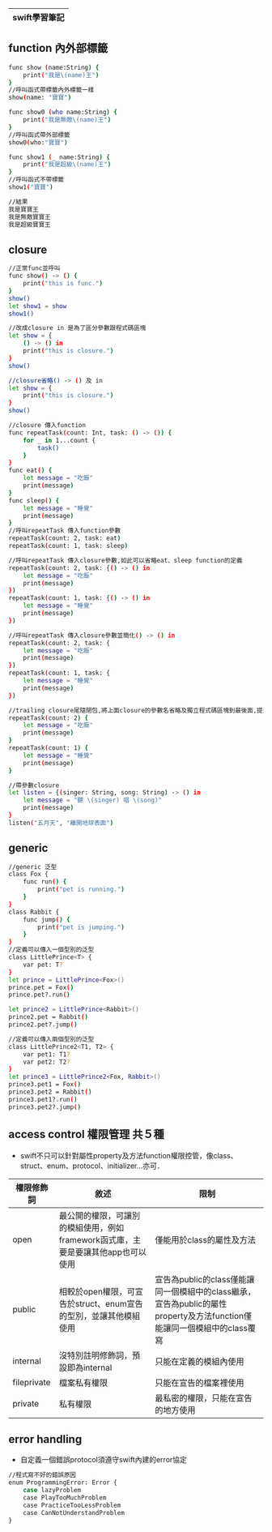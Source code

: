 |swift學習筆記 |
| ------ |
## function 內外部標籤
```sh
func show (name:String) {
    print("我是\(name)王")
}
//呼叫函式帶標籤內外標籤一樣
show(name: "寶寶")

func show0 (who name:String) {
    print("我是無敵\(name)王")
}
//呼叫函式帶外部標籤
show0(who:"寶寶")

func show1 (_ name:String) {
    print("我是超級\(name)王")
}
//呼叫函式不帶標籤
show1("寶寶")

```
```sh
//結果
我是寶寶王
我是無敵寶寶王
我是超級寶寶王
```
## closure

```sh
//正常func並呼叫
func show() -> () {
    print("this is func.")
}
show()
let show1 = show
show1()
```
```sh
//改成closure in 是為了區分參數跟程式碼區塊
let show = {
    () -> () in
    print("this is closure.")
}
show()
```
```sh
//closure省略() -> () 及 in
let show = {
    print("this is closure.")
}
show()
```
```sh
//closure 傳入function
func repeatTask(count: Int, task: () -> ()) {
    for _ in 1...count {
        task()
    }
}
func eat() {
    let message = "吃飯"
    print(message)
}
func sleep() {
    let message = "睡覺"
    print(message)
}
//呼叫repeatTask 傳入function參數
repeatTask(count: 2, task: eat)
repeatTask(count: 1, task: sleep)
```
```sh
//呼叫repeatTask 傳入closure參數,如此可以省略eat、sleep function的定義
repeatTask(count: 2, task: {() -> () in
    let message = "吃飯"
    print(message)
})
repeatTask(count: 1, task: {() -> () in
    let message = "睡覺"
    print(message)
})
```
```sh
//呼叫repeatTask 傳入closure參數並簡化() -> () in
repeatTask(count: 2, task: {
    let message = "吃飯"
    print(message)
})
repeatTask(count: 1, task: {
    let message = "睡覺"
    print(message)
})
```
```sh
//trailing closure尾隨閉包,將上面closure的參數名省略及獨立程式碼區塊到最後面,提升程式可讀性
repeatTask(count: 2) {
    let message = "吃飯"
    print(message)
}
repeatTask(count: 1) {
    let message = "睡覺"
    print(message)
}
```
```sh
//帶參數closure
let listen = {(singer: String, song: String) -> () in
    let message = "聽 \(singer) 唱 \(song)"
    print(message)
}
listen("五月天", "離開地球表面")
```
## generic
```sh
//generic 泛型
class Fox {
    func run() {
        print("pet is running.")
    }
}
class Rabbit {
    func jump() {
        print("pet is jumping.")
    }
}
//定義可以傳入一個型別的泛型
class LittlePrince<T> {
    var pet: T?
}
let prince = LittlePrince<Fox>()
prince.pet = Fox()
prince.pet?.run()

let prince2 = LittlePrince<Rabbit>()
prince2.pet = Rabbit()
prince2.pet?.jump()
```
```sh
//定義可以傳入兩個型別的泛型
class LittlePrince2<T1, T2> {
    var pet1: T1?
    var pet2: T2?
}
let prince3 = LittlePrince2<Fox, Rabbit>()
prince3.pet1 = Fox()
prince3.pet2 = Rabbit()
prince3.pet1?.run()
prince3.pet2?.jump()

```
## access control 權限管理 共５種
- swift不只可以針對屬性property及方法function權限控管，像class、struct、enum、protocol、initializer...亦可．

| 權限修飾詞 | 敘述 | 限制 |
| ------ | ------ | ------ |
| open | 最公開的權限，可讓別的模組使用，例如framework函式庫，主要是要讓其他app也可以使用 | 僅能用於class的屬性及方法 |
| public | 相較於open權限，可宣告於struct、enum宣告的型別，並讓其他模組使用 | 宣告為public的class僅能讓同一個模組中的class繼承，宣告為public的屬性property及方法function僅能讓同一個模組中的class覆寫 |
| internal | 沒特別註明修飾詞，預設即為internal | 只能在定義的模組內使用 |
| fileprivate | 檔案私有權限 | 只能在宣告的檔案裡使用 |
| private | 私有權限 | 最私密的權限，只能在宣告的地方使用 |

## error handling
- 自定義一個錯誤protocol須遵守swift內建的error協定
```sh
//程式寫不好的錯誤原因
enum ProgrammingError: Error {
    case lazyProblem
    case PlayTooMuchProblem
    case PracticeTooLessProblem
    case CanNotUnderstandProblem
}
```

